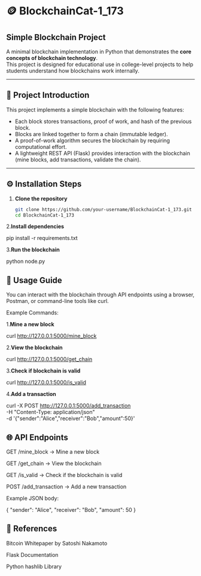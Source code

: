 # 🪙 BlockchainCat-1_173
## Simple Blockchain Project

A minimal blockchain implementation in Python that demonstrates the **core concepts of blockchain technology**.  
This project is designed for educational use in college-level projects to help students understand how blockchains work internally.

---

## 📘 Project Introduction
This project implements a simple blockchain with the following features:
- Each block stores transactions, proof of work, and hash of the previous block.
- Blocks are linked together to form a chain (immutable ledger).
- A proof-of-work algorithm secures the blockchain by requiring computational effort.
- A lightweight REST API (Flask) provides interaction with the blockchain (mine blocks, add transactions, validate the chain).

---

## ⚙️ Installation Steps
1. **Clone the repository**
   ```bash
   git clone https://github.com/your-username/BlockchainCat-1_173.git
   cd BlockchainCat-1_173
2.**Install dependencies**
   
   pip install -r requirements.txt

3.**Run the blockchain**
   
   python node.py

## 🚀 Usage Guide

You can interact with the blockchain through API endpoints using a browser, Postman, or command-line tools like curl.

Example Commands:

1.**Mine a new block**

curl http://127.0.0.1:5000/mine_block


2.**View the blockchain**

curl http://127.0.0.1:5000/get_chain


3.**Check if blockchain is valid**

curl http://127.0.0.1:5000/is_valid


4.**Add a transaction**

curl -X POST http://127.0.0.1:5000/add_transaction \
-H "Content-Type: application/json" \
-d '{"sender":"Alice","receiver":"Bob","amount":50}'

## 🌐 API Endpoints

GET /mine_block → Mine a new block

GET /get_chain → View the blockchain

GET /is_valid → Check if the blockchain is valid

POST /add_transaction → Add a new transaction

Example JSON body:

{
  "sender": "Alice",
  "receiver": "Bob",
  "amount": 50
}

## 📖 References

Bitcoin Whitepaper by Satoshi Nakamoto

Flask Documentation

Python hashlib Library


